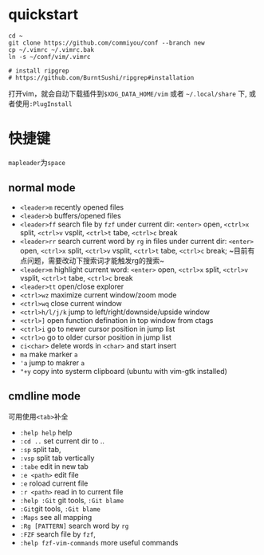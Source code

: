 # quickstart
```
cd ~
git clone https://github.com/commiyou/conf --branch new
cp ~/.vimrc ~/.vimrc.bak
ln -s ~/conf/vim/.vimrc

# install ripgrep
# https://github.com/BurntSushi/ripgrep#installation

```
打开vim，就会自动下载插件到`$XDG_DATA_HOME/vim` 或者 `~/.local/share` 下, 或者使用`:PlugInstall`


# 快捷键 
`mapleader`为`space`

##  normal mode
- `<leader>m` recently opened files
- `<leader>b` buffers/opened files
- `<leader>ff` search file by `fzf` under current dir: `<enter>` open, `<ctrl>x` split, `<ctrl>v` vsplit, `<ctrl>t` tabe, `<ctrl>c` break
- `<leader>rr` search current word by `rg` in files under current dir: `<enter>` open, `<ctrl>x` split, `<ctrl>v` vsplit, `<ctrl>t` tabe, `<ctrl>c` break; ~目前有点问题，需要改动下搜索词才能触发rg的搜索~
- `<leader>m` highlight current word: `<enter>` open, `<ctrl>x` split, `<ctrl>v` vsplit, `<ctrl>t` tabe, `<ctrl>c` break
- `<leader>tt` open/close explorer
- `<ctrl>wz` maximize current window/zoom mode
- `<ctrl>wq` close current window
- `<ctrl>h/l/j/k` jump to left/right/downside/upside window
- `<ctrl>]` open function defination in top window from ctags
- `<ctrl>i` go to newer cursor position in jump list
- `<ctrl>o` go to older cursor position in jump list
- `ci<char>` delete words in `<char>` and start insert
- `ma` make marker `a`
- `'a` jump to makrer `a`
- `"+y` copy into systerm clipboard (ubuntu with vim-gtk installed)

## cmdline mode
可用使用`<tab>`补全
- `:help help` help
- `:cd ..` set current dir to ..
- `:sp`  split tab, 
- `:vsp`  split tab vertically
- `:tabe` edit in new tab
- `:e <path>` edit file
- `:e` roload current file
- `:r <path>` read in to current file
- `:help :Git` git tools, `:Git blame` 
- `:Git`git tools, `:Git blame` 
- `:Maps` see all mapping
- `:Rg [PATTERN]` search word by `rg`
- `:FZF` search file by `fzf`, 
- `:help fzf-vim-commands` more useful commands
